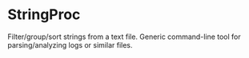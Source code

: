 # StringProc
Filter/group/sort strings from a text file. Generic command-line tool for parsing/analyzing logs or similar files.
